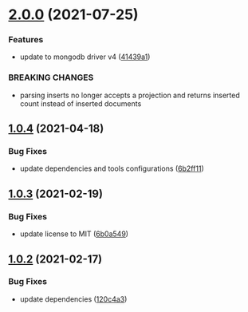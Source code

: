 # [2.0.0](https://github.com/valverdealbo/mongodb-functions/compare/v1.0.4...v2.0.0) (2021-07-25)


### Features

* update to mongodb driver v4 ([41439a1](https://github.com/valverdealbo/mongodb-functions/commit/41439a13709807fc8dfd25879fb07cbba064123b))


### BREAKING CHANGES

* parsing inserts no longer accepts a projection and returns inserted count instead
of inserted documents

## [1.0.4](https://github.com/valverdealbo/mongodb-functions/compare/v1.0.3...v1.0.4) (2021-04-18)


### Bug Fixes

* update dependencies and tools configurations ([6b2ff11](https://github.com/valverdealbo/mongodb-functions/commit/6b2ff114a1274a157e42647b92cf2649cd2dc2bd))

## [1.0.3](https://github.com/valverdealbo/mongodb-functions/compare/v1.0.2...v1.0.3) (2021-02-19)


### Bug Fixes

* update license to MIT ([6b0a549](https://github.com/valverdealbo/mongodb-functions/commit/6b0a549b3bb2279d87ca45cbea6377a61a429aa1))

## [1.0.2](https://github.com/valverdealbo/mongodb-functions/compare/v1.0.1...v1.0.2) (2021-02-17)


### Bug Fixes

* update dependencies ([120c4a3](https://github.com/valverdealbo/mongodb-functions/commit/120c4a3300eedd59c37c4beaee47261abb6c316e))
